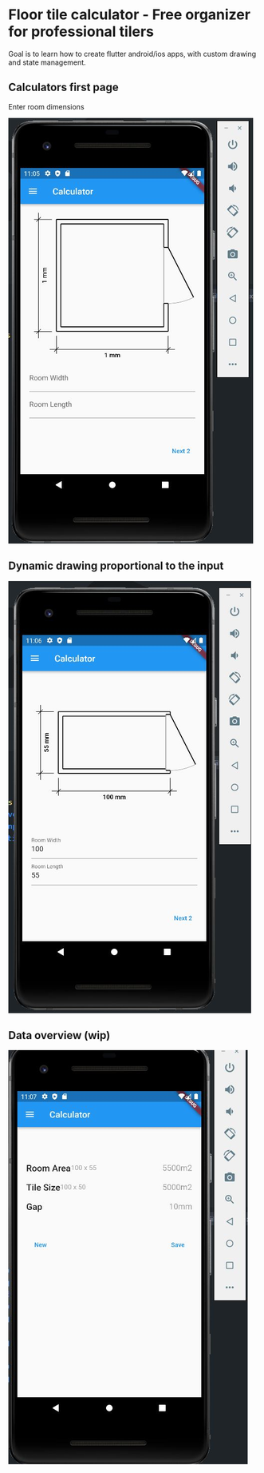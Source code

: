 # Floor tile calculator - Free organizer for professional tilers

Goal is to learn how to create flutter android/ios apps, with custom drawing and state management.


## Calculators first page

Enter room dimensions

![Room dimensions](./public/main-screen.JPG)

## Dynamic drawing proportional to the input

![Apply the dimensions](./public/room-redraw.JPG)

## Data overview (wip)

![Data Overview](./public/dimentions.JPG)